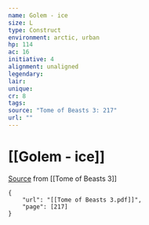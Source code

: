 ```yaml
---
name: Golem - ice
size: L
type: Construct
environment: arctic, urban
hp: 114
ac: 16
initiative: 4
alignment: unaligned
legendary: 
lair: 
unique: 
cr: 8
tags: 
source: "Tome of Beasts 3: 217"
url: ""
---
```

# [[Golem - ice]]

[Source](zotero://open-pdf/library/items/BLGR9HVR?page=217) from [[Tome of Beasts 3]]

```pdf
{
	"url": "[[Tome of Beasts 3.pdf]]",
	"page": [217]
}
```

